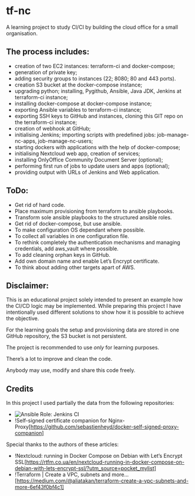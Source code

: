 # tf-nc
A learning project to study CI/CI by building the cloud office for a small organisation.

## The process includes:
- creation of two EC2 instances: terraform-ci and docker-compose;
- generation of private key;
- adding security groups to instances (22; 8080; 80 and 443 ports).
- creation S3 bucket at the docker-compose instance;
- upgrading python; installing, Pygithub, Ansible, Java JDK, Jenkins at terraform-ci instance; 
- installing docker-compose at docker-compose instance;
- exporting Ansible variables to terraform-ci instance;
- exporting SSH keys to GitHub and instances, cloning this GIT repo on the terraform-ci instance;
- creation of webhook at GitHub;
- initialising Jenkins; importing scripts with predefined jobs: job-manage-nc-apps, job-manage-nc-users;
- starting dockers with applications with the help of docker-compose;
- initialising Nextcloud web app, creation of services;
- installing OnlyOffice Community Document Server (optional); 
- performing first run of jobs to update users and apps (optional);
- providing output with URLs of Jenkins and Web application.

## ToDo:
- Get rid of hard code.
- Place maximum provisioning from terraform to ansible playbooks.
- Transform sole ansible playbooks to the structured ansible roles.
- Get rid of docker-compose, but use ansible.
- To make configuration OS dependant where possible.
- To collect all variables in one configuration file.
- To rethink completely the authentication mechanisms and managing credentials, add aws_vault where possible.
- To add cleaning orphan keys in GitHub.
- Add own domain name and enable Let’s Encrypt certificate.
- To think about adding other targets apart of AWS.

## Disclaimer:
This is an educational project solely intended to present an example how the CI/CD logic may be implemented. While preparing this project I have intentionally used different solutions to show how it is possible to achieve the objective. 

For the learning goals the setup and provisioning data are stored in one GitHub repository, the S3 bucket is not persistent.

The project is recommended to use *only* for learning purposes.

There’s a lot to improve and clean the code.

Anybody may use, modify and share this code freely.

## Credits

In this project I used partially the data from the following repositories:
- ![Ansible Role: Jenkins CI](https://github.com/geerlingguy/ansible-role-jenkins)
- !Self-signed certificate companion for Nginx-Proxy[https://github.com/sebastienheyd/docker-self-signed-proxy-companion]

Special thanks to the authors of these articles:
- !Nextcloud: running in Docker Compose on Debian with Let’s Encrypt SSL[https://rtfm.co.ua/en/nextcloud-running-in-docker-compose-on-debian-with-lets-encrypt-ssl/?utm_source=pocket_mylist]
- !Terraform | Create a VPC, subnets and more…[https://medium.com/@aliatakan/terraform-create-a-vpc-subnets-and-more-6ef43f0bf4c1]

